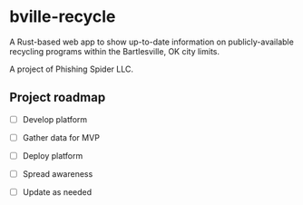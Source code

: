 # bville-recycle

A Rust-based web app to show up-to-date information on publicly-available recycling programs within the Bartlesville, OK city limits. 

A project of Phishing Spider LLC. 

## Project roadmap

- [ ] Develop platform

- [ ] Gather data for MVP

- [ ] Deploy platform

- [ ] Spread awareness

- [ ] Update as needed 


